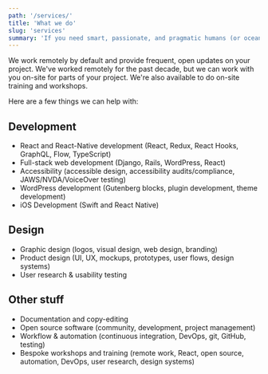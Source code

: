 ```yaml
---
path: '/services/'
title: 'What we do'
slug: 'services'
summary: 'If you need smart, passionate, and pragmatic humans (or ocean-dwellers) to help out with your projects, we are here for you!'
---
```


We work remotely by default and provide frequent, open updates on your project. We've worked remotely for the past decade, but we can work with you on-site for parts of your project. We're also available to do on-site training and workshops.

Here are a few things we can help with:

## Development

- React and React-Native development (React, Redux, React Hooks, GraphQL, Flow, TypeScript)
- Full-stack web development (Django, Rails, WordPress, React)
- Accessibility (accessible design, accessibility audits/compliance, JAWS/NVDA/VoiceOver testing)
- WordPress development (Gutenberg blocks, plugin development, theme development)
- iOS Development (Swift and React Native)

## Design

- Graphic design (logos, visual design, web design, branding)
- Product design (UI, UX, mockups, prototypes, user flows, design systems)
- User research & usability testing

## Other stuff

- Documentation and copy-editing
- Open source software (community, development, project management)
- Workflow & automation (continuous integration, DevOps, git, GitHub, testing)
- Bespoke workshops and training (remote work, React, open source, automation, DevOps, user research, design systems)
